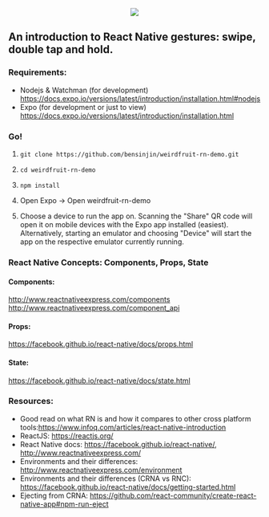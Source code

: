 <p align="center">
  <img src="https://github.com/bensinjin/weirdfruit-rn-demo/blob/master/weird_fruit.png">
</p>

## An introduction to React Native gestures: swipe, double tap and hold.

### Requirements:

 - Nodejs & Watchman (for development) https://docs.expo.io/versions/latest/introduction/installation.html#nodejs
 - Expo (for development or just to view) https://docs.expo.io/versions/latest/introduction/installation.html

### Go!

1) `git clone https://github.com/bensinjin/weirdfruit-rn-demo.git`

2) `cd weirdfruit-rn-demo`

3) `npm install`

4) Open Expo -> Open weirdfruit-rn-demo

5) Choose a device to run the app on. Scanning the "Share" QR code will open it on mobile devices with the Expo app installed (easiest). Alternatively, starting an emulator and choosing "Device" will start the app on the respective emulator currently running.

### React Native Concepts: Components, Props, State

#### Components:
http://www.reactnativeexpress.com/components
http://www.reactnativeexpress.com/component_api

#### Props:
https://facebook.github.io/react-native/docs/props.html

#### State:
https://facebook.github.io/react-native/docs/state.html


### Resources:
 - Good read on what RN is and how it compares to other cross platform tools:https://www.infoq.com/articles/react-native-introduction 
 - ReactJS: https://reactjs.org/
 - React Native docs: https://facebook.github.io/react-native/, http://www.reactnativeexpress.com/
 - Environments and their differences: http://www.reactnativeexpress.com/environment
 - Environments and their differences (CRNA vs RNC): https://facebook.github.io/react-native/docs/getting-started.html
 - Ejecting from CRNA: https://github.com/react-community/create-react-native-app#npm-run-eject
